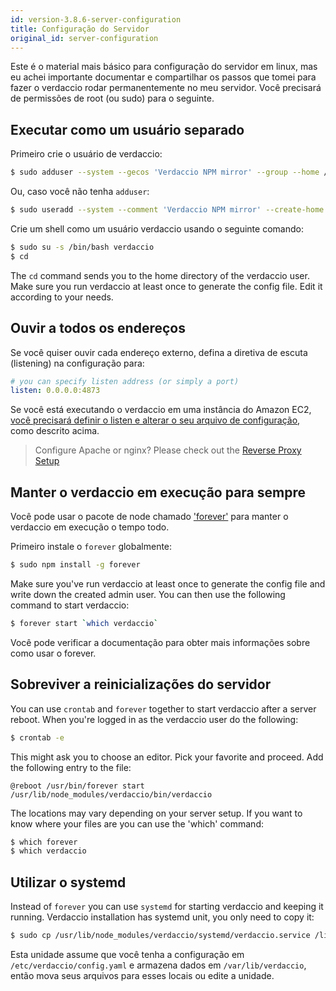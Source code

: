 ```yaml
---
id: version-3.8.6-server-configuration
title: Configuração do Servidor
original_id: server-configuration
---
```


Este é o material mais básico para configuração do servidor em linux, mas eu achei importante documentar e compartilhar os passos que tomei para fazer o verdaccio rodar permanentemente no meu servidor. Você precisará de permissões de root (ou sudo) para o seguinte.

## Executar como um usuário separado

Primeiro crie o usuário de verdaccio:

```bash
$ sudo adduser --system --gecos 'Verdaccio NPM mirror' --group --home /var/lib/verdaccio verdaccio
```

Ou, caso você não tenha `adduser`:

```bash
$ sudo useradd --system --comment 'Verdaccio NPM mirror' --create-home --home-dir /var/lib/verdaccio --shell /sbin/nologin verdaccio
```

Crie um shell como um usuário verdaccio usando o seguinte comando:

```bash
$ sudo su -s /bin/bash verdaccio
$ cd
```

The `cd` command sends you to the home directory of the verdaccio user. Make sure you run verdaccio at least once to generate the config file. Edit it according to your needs.

## Ouvir a todos os endereços

Se você quiser ouvir cada endereço externo, defina a diretiva de escuta (listening) na configuração para:

```yaml
# you can specify listen address (or simply a port)
listen: 0.0.0.0:4873
```

Se você está executando o verdaccio em uma instância do Amazon EC2, [você precisará definir o listen e alterar o seu arquivo de configuração](https://github.com/verdaccio/verdaccio/issues/314#issuecomment-327852203), como descrito acima.

> Configure Apache or nginx? Please check out the [Reverse Proxy Setup](reverse-proxy.md)

## Manter o verdaccio em execução para sempre

Você pode usar o pacote de node chamado ['forever'](https://github.com/nodejitsu/forever) para manter o verdaccio em execução o tempo todo.

Primeiro instale o `forever` globalmente:

```bash
$ sudo npm install -g forever
```

Make sure you've run verdaccio at least once to generate the config file and write down the created admin user. You can then use the following command to start verdaccio:

```bash
$ forever start `which verdaccio`
```

Você pode verificar a documentação para obter mais informações sobre como usar o forever.

## Sobreviver a reinicializações do servidor

You can use `crontab` and `forever` together to start verdaccio after a server reboot. When you're logged in as the verdaccio user do the following:

```bash
$ crontab -e
```

This might ask you to choose an editor. Pick your favorite and proceed. Add the following entry to the file:

    @reboot /usr/bin/forever start /usr/lib/node_modules/verdaccio/bin/verdaccio
    

The locations may vary depending on your server setup. If you want to know where your files are you can use the 'which' command:

```bash
$ which forever
$ which verdaccio
```

## Utilizar o systemd

Instead of `forever` you can use `systemd` for starting verdaccio and keeping it running. Verdaccio installation has systemd unit, you only need to copy it:

```bash
$ sudo cp /usr/lib/node_modules/verdaccio/systemd/verdaccio.service /lib/systemd/system/ && sudo systemctl daemon-reload
```

Esta unidade assume que você tenha a configuração em `/etc/verdaccio/config.yaml` e armazena dados em `/var/lib/verdaccio`, então mova seus arquivos para esses locais ou edite a unidade.